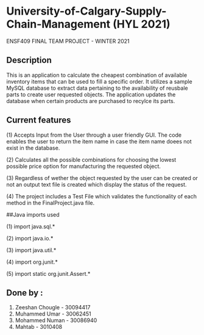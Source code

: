 # University-of-Calgary-Supply-Chain-Management (HYL 2021)
ENSF409 FINAL TEAM PROJECT - WINTER 2021

## Description

This is an application to calculate the cheapest combination of available inventory items that can be used to fill a specific order. It utilizes a sample MySQL database to extract data pertaining to the availability of reusbale parts to create user requested objects. The application updates the database when certain products are purchased to recylce its parts.

## Current features

(1) Accepts Input from the User through a user friendly GUI. The code enables the user to return the item name in case the item name doees not exist in the database.

(2) Calculates all the possible combinations for choosing the lowest possible price option for manufacturing the requested object.

(3) Regardless of wether the object requested by the user can be created or not an output text file is created which display the status of the request.

(4) The project includes a Test File which validates the functionality of each method in the FinalProject.java file.

##Java imports used 

(1) import java.sql.*

(2) import java.io.*

(3) import java.util.*

(4) import org.junit.*

(5) import static org.junit.Assert.*

## Done by : 

1. Zeeshan Chougle - 30094417
2. Muhammed Umar - 30062451
3. Mohammed Numan - 30086940
4. Mahtab - 3010408

